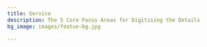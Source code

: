 ```yaml
---
title: Service
description: The 5 Core Focus Areas for Digitising the Details
bg_image: images/featue-bg.jpg

---
```

